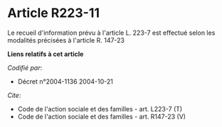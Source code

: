 # Article R223-11

Le recueil d'information prévu à l'article L. 223-7 est effectué selon les modalités précisées à l'article R. 147-23

**Liens relatifs à cet article**

_Codifié par_:

  - Décret n°2004-1136 2004-10-21

_Cite_:

  - Code de l'action sociale et des familles - art. L223-7 (T)
  - Code de l'action sociale et des familles - art. R147-23 (V)
